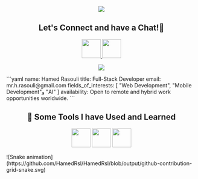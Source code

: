 <p align="center">
  <img src="https://capsule-render.vercel.app/api?text=Hey%20Everyone!&animation=fadeIn&type=waving&color=gradient&height=100"/>
</p>
<h2 align="center">
   Let's Connect and have a Chat!💬
</h2>
<p align="center">
<a href="https://www.linkedin.com/in/hamedrsl">
  <img height="50" src="https://github.com/HamedRsl/HamedRsl/assets/137708287/d7970109-50c7-43cc-a79d-65f9ecc8d119"/>
</a>
  <a href="https://www.t.me/hamedrsl">
  <img height="50" src="https://github.com/HamedRsl/HamedRsl/assets/137708287/ef37ad4f-dfae-40cb-8786-6c8d4cdf8c8d"/>
</a>
</p>
<p align="center">
<img src="https://media1.giphy.com/media/Id47nUUpLTSJG/giphy.gif?cid=ecf05e47ibyoe1ktkkyqz159sg9ejvl0vokro996l9qioixs&amp;ep=v1_gifs_search&amp;rid=giphy.gif&amp;ct=g">
</p>
```yaml
name: Hamed Rasouli
title: Full-Stack Developer
email: mr.h.rasouli@gmail.com
fields_of_interests:
  [
  "Web Development",
  "Mobile Development"و
  "AI"
  ]
availability: Open to remote and hybrid work opportunities worldwide.
```
<h2 align="center">
   🚀 Some Tools I have Used and Learned
</h2>
<p align="center">
  <img height="50" src="https://github.com/HamedRsl/HamedRsl/assets/137708287/c8a7d3fe-ee4b-40e9-be06-448f52960660"/>
  <img height="50" src="https://github.com/HamedRsl/HamedRsl/assets/137708287/2341fd9f-f6b3-4829-8232-355aec085cbf"/>
  <img height="50" src="https://github.com/HamedRsl/HamedRsl/assets/137708287/53278aef-f396-4ae7-b894-c6ae8630d8be"/>
</p>
![Snake animation](https://github.com/HamedRsl/HamedRsl/blob/output/github-contribution-grid-snake.svg)
